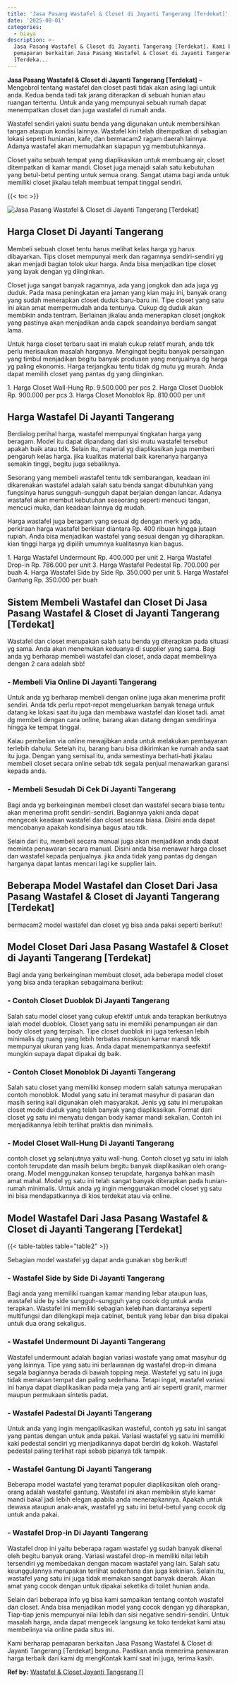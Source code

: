 ```yaml
---
title: 'Jasa Pasang Wastafel & Closet di Jayanti Tangerang [Terdekat]'
date: '2025-08-01'
categories:
  - biaya
description: >-
  Jasa Pasang Wastafel & Closet di Jayanti Tangerang [Terdekat]. Kami berharap
  pemaparan berkaitan Jasa Pasang Wastafel & Closet di Jayanti Tangerang
  [Terdeka...
---
```


**Jasa Pasang Wastafel & Closet di Jayanti Tangerang \[Terdekat\]** – Mengobrol tentang wastafel dan closet pasti tidak akan asing lagi untuk anda. Kedua benda tadi tak jarang diterapkan di sebuah hunian atau ruangan tertentu. Untuk anda yang mempunyai sebuah rumah dapat menempatkan closet dan juga wastafel di rumah anda.

Wastafel sendiri yakni suatu benda yang digunakan untuk membersihkan tangan ataupun kondisi lainnya. Wastafel kini telah ditempatkan di sebagian lokasi seperti hunianan, kafe, dan bermacam2 ragam daerah lainnya. Adanya wastafel akan memudahkan siapapun yg membutuhkannya.

Closet yaitu sebuah tempat yang diaplikasikan untuk membuang air, closet ditempatkan di kamar mandi. Closet juga menajdi salah satu kebutuhan yang betul-betul penting untuk semua orang. Sangat utama bagi anda untuk memiliki closet jikalau telah membuat tempat tinggal sendiri.

{{< toc >}}

![Jasa Pasang Wastafel & Closet di Jayanti Tangerang [Terdekat]](/images/wastafel-closet-murah27.png)

## Harga Closet Di Jayanti Tangerang

Membeli sebuah closet tentu harus melihat kelas harga yg harus dibayarkan. Tips closet mempunyai merk dan ragamnya sendiri-sendiri yg akan menjadi bagian tolok ukur harga. Anda bisa menjadikan tipe closet yang layak dengan yg diinginkan.

Closet juga sangat banyak ragamnya, ada yang jongkok dan ada juga yg duduk. Pada masa peningkatan era jaman yang kian maju ini, banyak orang yang sudah menerapkan closet duduk baru-baru ini. Tipe closet yang satu ini akan amat mempermudah anda tentunya. Cukup dg duduk akan membikin anda tentram. Berlainan jikalau anda menerapkan closet jongkok yang pastinya akan menjadikan anda capek seandainya berdiam sangat lama.

Untuk harga closet terbaru saat ini malah cukup relatif murah, anda tdk perlu merisaukan masalah harganya. Mengingat begitu banyak persaingan yang timbul menjadikan begitu banyak produsen yang menjualnya dg harga yg paling ekonomis. Harga terjangkau tentu tidak dg mutu yg murah. Anda dapat memilih closet yang pantas dg yang diinginkan.

1\. Harga Closet Wall-Hung Rp. 9.500.000 per pcs 2. Harga Closet Duoblok Rp. 900.000 per pcs 3. Harga Closet Monoblok Rp. 810.000 per unit

## Harga Wastafel Di Jayanti Tangerang

Berdialog perihal harga, wastafel mempunyai tingkatan harga yang beragam. Model itu dapat dipandang dari sisi mutu wastafel tersebut apakah baik atau tdk. Selain itu, material yg diaplikasikan juga memberi pengaruh kelas harga. jika kualitas material baik karenanya harganya semakin tinggi, begitu juga sebaliknya.

Sesorang yang membeli wastafel tentu tdk sembarangan, keadaan ini dikarenakan wastafel adalah salah satu benda sangat dibutuhkan yang fungsinya harus sungguh-sungguh dapat berjalan dengan lancar. Adanya wastafel akan membut kebutuhan seseorang seperti mencuci tangan, mencuci muka, dan keadaan lainnya dg mudah.

Harga wastafel juga beragam yang sesuai dg dengan merk yg ada, perkiraan harga wastafel berkisar diantara Rp. 400 ribuan hingga jutaan rupiah. Anda bisa menjadikan wastafel yang sesuai dengan yg diharapkan. kian tinggi harga yg dipilih umumnya kualitasnya kian bagus.

1\. Harga Wastafel Undermount Rp. 400.000 per unit 2. Harga Wastafel Drop-in Rp. 786.000 per unit 3. Harga Wastafel Pedestal Rp. 700.000 per buah 4. Harga Wastafel Side by Side Rp. 350.000 per unit 5. Harga Wastafel Gantung Rp. 350.000 per buah

## Sistem Membeli Wastafel dan Closet Di Jasa Pasang Wastafel & Closet di Jayanti Tangerang \[Terdekat\]

Wastafel dan closet merupakan salah satu benda yg diterapkan pada situasi yg sama. Anda akan menemukan keduanya di supplier yang sama. Bagi anda yg berharap membeli wastafel dan closet, anda dapat membelinya dengan 2 cara adalah sbb!

### \- Membeli Via Online Di Jayanti Tangerang

Untuk anda yg berharap membeli dengan online juga akan menerima profit sendiri. Anda tdk perlu repot-repot mengeluarkan banyak tenaga untuk datang ke lokasi saat itu juga dan membawa wastafel dan kloset tadi. amat dg membeli dengan cara online, barang akan datang dengan sendirinya hingga ke tempat tinggal.

Kalau pembelian via online mewajibkan anda untuk melakukan pembayaran terlebih dahulu. Setelah itu, barang baru bisa dikirimkan ke rumah anda saat itu juga. Dengan yang semisal itu, anda semestinya berhati-hati jikalau membeli closet secara online sebab tdk segala penjual menawarkan garansi kepada anda.

### \- Membeli Sesudah Di Cek Di Jayanti Tangerang

Bagi anda yg berkeinginan membeli closet dan wastafel secara biasa tentu akan menerima profit sendiri-sendiri. Bagiannya yakni anda dapat mengecek keadaan wastafel dan closet secara biasa. Disini anda dapat mencobanya apakah kondisinya bagus atau tdk.

Selain dari itu, membeli secara manual juga akan menjadikan anda dapat meminta penawaran secara manual. Disini anda bisa menawar harga closet dan wastafel kepada penjualnya. jika anda tidak yang pantas dg dengan harganya dapat lantas mencari lagi ke supplier lain.

## Beberapa Model Wastafel dan Closet Dari Jasa Pasang Wastafel & Closet di Jayanti Tangerang \[Terdekat\]

bermacam2 model wastafel dan closet yg bisa anda pakai seperti berikut!

## Model Closet Dari Jasa Pasang Wastafel & Closet di Jayanti Tangerang \[Terdekat\]

Bagi anda yang berkeinginan membuat closet, ada beberapa model closet yang bisa anda terapkan sebagaimana berikut:

### \- Contoh Closet Duoblok Di Jayanti Tangerang

Salah satu model closet yang cukup efektif untuk anda terapkan berikutnya ialah model duoblok. Closet yang satu ini memiliki penampungan air dan body closet yang terpisah. Tipe closet duoblok ini juga terkesan lebih minimalis dg ruang yang lebih terbatas meskipun kamar mandi tdk mempunyai ukuran yang luas. Anda dapat menempatkannya seefektif mungkin supaya dapat dipakai dg baik.

### \- Contoh Closet Monoblok Di Jayanti Tangerang

Salah satu closet yang memiliki konsep modern salah satunya merupakan contoh monoblok. Model yang satu ini teramat masyhur di pasaran dan masih sering kali digunakan oleh masyarakat. Jenis yg satu ini merupakan closet model duduk yang telah banyak yang diaplikasikan. Format dari closet yg satu ini menyatu dengan body kamar mandi sekalian. Contoh ini menjadikannya lebih terlihat praktis dan minimalis.

### \- Model Closet Wall-Hung Di Jayanti Tangerang

contoh closet yg selanjutnya yaitu wall-hung. Contoh closet yg satu ini ialah contoh terupdate dan masih belum begitu banyak diaplikasikan oleh orang-orang. Model menggunakan konsep terupdate, harganya bahkan masih amat mahal. Model yg satu ini telah sangat banyak diterapkan pada hunian-rumah minimalis. Untuk anda yg ingin menggunakan model closet yg satu ini bisa mendapatkannya di kios terdekat atau via online.

## Model Wastafel Dari Jasa Pasang Wastafel & Closet di Jayanti Tangerang \[Terdekat\]

{{< table-tables table="table2" >}}

Sebagian model wastafel yg dapat anda gunakan sbg berikut!

### \- Wastafel Side by Side Di Jayanti Tangerang

Bagi anda yang memiliki ruangan kamar manding lebar ataupun luas, wastafel side by side sungguh-sungguh yang cocok dg untuk anda terapkan. Wastafel ini memiliki sebagian kelebihan diantaranya seperti multifungsi dan dilengkapi meja cabinet, bentuk yang lebar dan bisa dipakai untuk dua orang sekaligus.

### \- Wastafel Undermount Di Jayanti Tangerang

Wastafel undermount adalah bagian variasi wastafe yang amat masyhur dg yang lainnya. Tipe yang satu ini berlawanan dg wastafel drop-in dimana segala bagiannya berada di bawah topping meja. Wastafel yg satu ini juga tidak memakan tempat dan paling sederhana. Tetapi ingat, wastafel variasi ini hanya dapat diaplikasikan pada meja yang anti air seperti granit, marmer maupun permukaan sintetis padat.

### \- Wastafel Padestal Di Jayanti Tangerang

Untuk anda yang ingin mengaplikasikan wasteful, contoh yg satu ini sangat yang pantas dengan untuk anda pakai. Variasi wastafel yg satu ini memiliki kaki pedestal sendiri yg menjadikannya dapat berdiri dg kokoh. Wastafel pedestal paling terlihat rapi sebab pipanya tdk tampak.

### \- Wastafel Gantung Di Jayanti Tangerang

Beberapa model wastafel yang teramat populer diaplikasikan oleh orang-orang adalah wastafel gantung. Wastafel ini akan membikin style kamar mandi bakal jadi lebih elegan apabila anda menerapkannya. Apakah untuk dewasa ataupun anak-anak, wastafel yg satu ini betul-betul yang cocok dg untuk anda pakai.

### \- Wastafel Drop-in Di Jayanti Tangerang

Wastafel drop ini yaitu beberapa ragam wastafel yg sudah banyak dikenal oleh begitu banyak orang. Variasi wastafel drop-in memiliki nilai lebih tersendiri yg membedakan dengan macam wastafel yang lain. Salah satu keunggulannya merupakan terlihat sederhana dan juga kekinian. Selain itu, wastafel yang satu ini juga tidak memakan sangat banyak daerah. Akan amat yang cocok dengan untuk dipakai seketika di toilet hunian anda.

Selain dari beberapa info yg bisa kami sampaikan tentang contoh wastafel dan closet. Anda bisa menjadikan model yang cocok dengan yg diharapkan, Tiap-tiap jenis mempunyai nilai lebih dan sisi negative sendiri-sendiri. Untuk masalah harga, anda dapat mengecek langsung ke toko terdekat kami atau membelinya via online pada situs ini.

Kami berharap pemaparan berkaitan Jasa Pasang Wastafel & Closet di Jayanti Tangerang \[Terdekat\] berguna. Pastikan anda menerima penawaran harga terbaik dari kami dg mengKontak kami saat ini juga, terima kasih.

**Ref by:** [Wastafel & Closet Jayanti Tangerang []](https://id.wikipedia.org/wiki/Wastafel)
